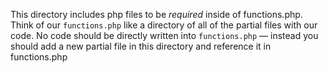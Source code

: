 This directory includes php files to be _required_ inside of functions.php. Think of our `functions.php` like a directory of all of the partial files with our code. No code should be directly written into `functions.php` — instead you should add a new partial file in this directory and reference it in functions.php
